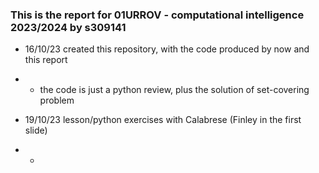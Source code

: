 ### This is the report for 01URROV - computational intelligence 2023/2024 by s309141

- 16/10/23 created this repository, with the code produced by now and this report
- - the code is just a python review, plus the solution of set-covering problem

- 19/10/23 lesson/python exercises with Calabrese (Finley in the first slide)
- - 